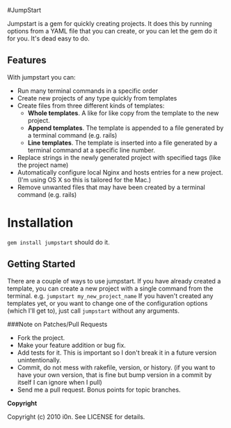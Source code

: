 #JumpStart

Jumpstart is a gem for quickly creating projects.
It does this by running options from a YAML file that you can create, or you can let the gem do it for you.
It's dead easy to do.

## Features
With jumpstart you can:

* Run many terminal commands in a specific order
* Create new projects of any type quickly from templates
* Create files from three different kinds of templates:
  * **Whole templates**. A like for like copy from the template to the new project.
  * **Append templates**. The template is appended to a file generated by a terminal command (e.g. rails)
  * **Line templates**. The template is inserted into a file generated by a terminal command at a specific line number.
* Replace strings in the newly generated project with specified tags (like the project name)
* Automatically configure local Nginx and hosts entries for a new project. (I'm using OS X so this is tailored for the Mac.)
* Remove unwanted files that may have been created by a terminal command (e.g. rails)

# Installation
`gem install jumpstart` should do it.

## Getting Started
There are a couple of ways to use jumpstart.
If you have already created a template, you can create a new project with a single command from the terminal.
e.g. `jumpstart my_new_project_name`
If you haven't created any templates yet, or you want to change one of the configuration options (which I'll get to), just call `jumpstart` without any arguments.

###Note on Patches/Pull Requests
 
* Fork the project.
* Make your feature addition or bug fix.
* Add tests for it. This is important so I don't break it in a
  future version unintentionally.
* Commit, do not mess with rakefile, version, or history.
  (if you want to have your own version, that is fine but bump version in a commit by itself I can ignore when I pull)
* Send me a pull request. Bonus points for topic branches.

**Copyright**

Copyright (c) 2010 i0n. See LICENSE for details.
